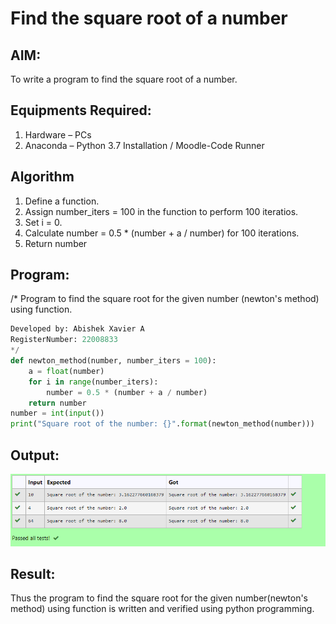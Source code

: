 # Find the square root of a number

## AIM:
To write a program to find the square root of a number.

## Equipments Required:
1. Hardware – PCs
2. Anaconda – Python 3.7 Installation / Moodle-Code Runner

## Algorithm
1. Define a function.
2. Assign number_iters = 100 in the function to perform 100 iteratios.
3. Set i = 0.
4. Calculate  number = 0.5 * (number + a / number) for 100 iterations.
5. Return number

## Program:

/*
Program to find the square root for the given number
(newton's method) using function.
```python
Developed by: Abishek Xavier A
RegisterNumber: 22008833
*/
def newton_method(number, number_iters = 100):
    a = float(number)
    for i in range(number_iters):
        number = 0.5 * (number + a / number)
    return number
number = int(input())
print("Square root of the number: {}".format(newton_method(number)))
```

## Output:
![gcd of two number](sqr_output.png)


## Result:
Thus the program to find the square root for the given number(newton's method) using function is written and verified using python programming.
